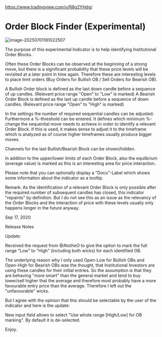 https://www.tradingview.com/v/R8g2YHdg/

# Order Block Finder (Experimental)

![image-20250701161022507](https://pkuxiaohou.oss-cn-beijing.aliyuncs.com/img/202507011610573.png)

The purpose of this experimental Indicator is to help identifying Institutional Order Blocks.

Often these Order Blocks can be observed at the beginning of a strong move, but there is a significant probability that these price levels will be revisited at a later point in time again. Therefore these are interesting levels to place limit orders (Buy Orders for Bullish OB / Sell Orders for Bearish OB).

A Bullish Order block is defined as the last down candle before a sequence of up candles. (Relevant price range "Open" to "Low" is marked)
A Bearish Order Block is defined as the last up candle before a sequence of down candles. (Relevant price range "Open" to "High" is marked)

In the settings the number of required sequential candles can be adjusted.
Furthermore a %-threshold can be entered. It defines which minimum %-change the sequential move needs to achieve in order to identify a relevant Order Block. If this is used, it makes sense to adjust it to the timeframe which is analyzed as of course higher timeframes usually produce bigger moves.

Channels for the last Bullish/Bearish Block can be shown/hidden.

In addition to the upper/lower limits of each Order Block, also the equlibrium (average value) is marked as this is an interesting area for price interaction.

Please note that you can optionally display a "Docu"-Label which shows some information about the indicator as a tooltip.

Remark:
As the identification of a relevant Order Block is only possible after the required number of subsequent candles has closed, this indicator "repaints" by definition. But I do not see this as an issue as the relevancy of the Order Blocks and the interaction of price with these levels usually only happens longer in the future anyway.

Sep 17, 2020

Release Notes

Update:

Received the request from @AtotheO to give the option to mark the full range "Low" to "High" (including both wicks) for each identified OB.

The underlying reason why I only used Open-Low for Bullish OBs and Open-High for Bearish OBs was the thought, that Institutional Investors are using these candles for their initial entries. So the assumption is that they are behaving "more smart" than the general market and tend to buy lower/sell higher that the average and therefore most probably have a more favourable entry price than the average. Therefore I left out the "unfavourable" wicks.

But I agree with the opinion that this should be selectable by the user of the indicator and here is the update:

New input field allows to select "Use whole range [High/Low] for OB marking". By default it is de-selected.

Enjoy.















































